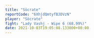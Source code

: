 ```yaml
---
title: "Söcrate"
reportCode: "6XhjdQmtyfBJDVzN"
player: "Söcrate"
fight: "Lady Vashj - Wipe 6 (68.99%)"
date: 2021-10-03T19:05:08.133000+00:00
---
```

